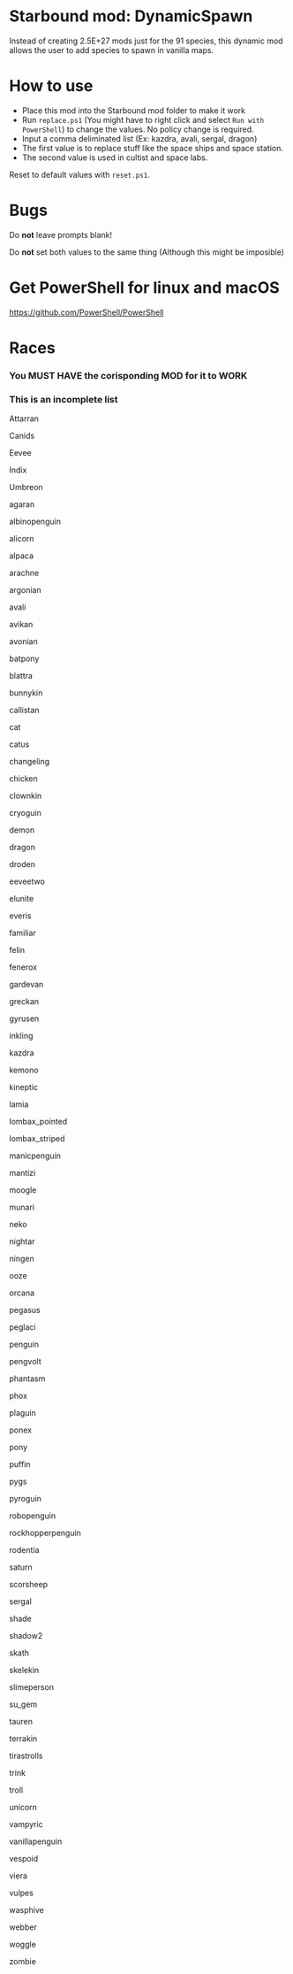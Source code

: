 # Starbound mod: DynamicSpawn
Instead of creating 2.5E+27 mods just for the 91 species, this dynamic mod allows the user to add species to spawn in vanilla maps.  
# How to use
* Place this mod into the Starbound mod folder to make it work
* Run `replace.ps1` (You might have to right click and select `Run with PowerShell`) to change the values.  No policy change is required.
* Input a comma deliminated list (Ex: kazdra, avali, sergal, dragon)
* The first value is to replace stuff like the space ships and space station.
* The second value is used in cultist and space labs.

Reset to default values with `reset.ps1`.

# Bugs
Do __not__ leave prompts blank!

Do __not__ set both values to the same thing (Although this might be imposible)

# Get PowerShell for linux and macOS
https://github.com/PowerShell/PowerShell

# Races
### You MUST HAVE the corisponding MOD for it to WORK
### This is an incomplete list
Attarran

Canids

Eevee

Indix

Umbreon

agaran

albinopenguin

alicorn

alpaca

arachne

argonian

avali

avikan

avonian

batpony

blattra

bunnykin

callistan

cat

catus

changeling

chicken

clownkin

cryoguin

demon

dragon

droden

eeveetwo

elunite

everis

familiar

felin

fenerox

gardevan

greckan

gyrusen

inkling

kazdra

kemono

kineptic

lamia

lombax_pointed

lombax_striped

manicpenguin

mantizi

moogle

munari

neko

nightar

ningen

ooze

orcana

pegasus

peglaci

penguin

pengvolt

phantasm

phox

plaguin

ponex

pony

puffin

pygs

pyroguin

robopenguin

rockhopperpenguin

rodentia

saturn

scorsheep

sergal

shade

shadow2

skath

skelekin

slimeperson

su_gem

tauren

terrakin

tirastrolls

trink

troll

unicorn

vampyric

vanillapenguin

vespoid

viera

vulpes

wasphive

webber

woggle

zombie
